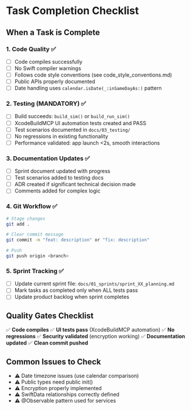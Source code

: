 # Task Completion Checklist

## When a Task is Complete

### 1. Code Quality ✅
- [ ] Code compiles successfully
- [ ] No Swift compiler warnings
- [ ] Follows code style conventions (see code_style_conventions.md)
- [ ] Public APIs properly documented
- [ ] Date handling uses `calendar.isDate(_:inSameDayAs:)` pattern

### 2. Testing (MANDATORY) ✅
- [ ] Build succeeds: `build_sim()` or `build_run_sim()`
- [ ] XcodeBuildMCP UI automation tests created and PASS
- [ ] Test scenarios documented in `docs/03_testing/`
- [ ] No regressions in existing functionality
- [ ] Performance validated: app launch <2s, smooth interactions

### 3. Documentation Updates ✅
- [ ] Sprint document updated with progress
- [ ] Test scenarios added to testing docs
- [ ] ADR created if significant technical decision made
- [ ] Comments added for complex logic

### 4. Git Workflow ✅
```bash
# Stage changes
git add .

# Clear commit message
git commit -m "feat: description" or "fix: description"

# Push
git push origin <branch>
```

### 5. Sprint Tracking ✅
- [ ] Update current sprint file: `docs/01_sprints/sprint_XX_planning.md`
- [ ] Mark tasks as completed only when ALL tests pass
- [ ] Update product backlog when sprint completes

## Quality Gates Checklist

✅ **Code compiles**
✅ **UI tests pass** (XcodeBuildMCP automation)
✅ **No regressions**
✅ **Security validated** (encryption working)
✅ **Documentation updated**
✅ **Clean commit pushed**

## Common Issues to Check
- ⚠️ Date timezone issues (use calendar comparison)
- ⚠️ Public types need public init()
- ⚠️ Encryption properly implemented
- ⚠️ SwiftData relationships correctly defined
- ⚠️ @Observable pattern used for services